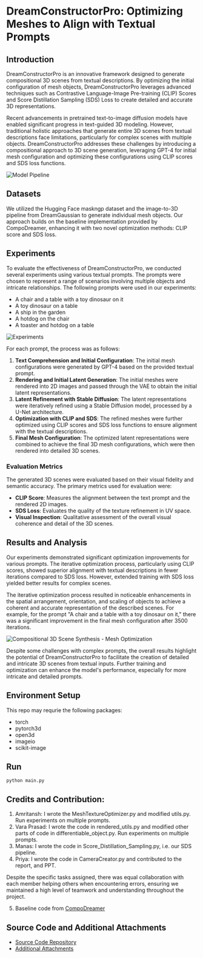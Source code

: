 # DreamConstructorPro: Optimizing Meshes to Align with Textual Prompts

## Introduction

DreamConstructorPro is an innovative framework designed to generate compositional 3D scenes from textual descriptions. By optimizing the initial configuration of mesh objects, DreamConstructorPro leverages advanced techniques such as Contrastive Language-Image Pre-training (CLIP) Scores and Score Distillation Sampling (SDS) Loss to create detailed and accurate 3D representations.

Recent advancements in pretrained text-to-image diffusion models have enabled significant progress in text-guided 3D modeling. However, traditional holistic approaches that generate entire 3D scenes from textual descriptions face limitations, particularly for complex scenes with multiple objects. DreamConstructorPro addresses these challenges by introducing a compositional approach to 3D scene generation, leveraging GPT-4 for initial mesh configuration and optimizing these configurations using CLIP scores and SDS loss functions.

![](./Results/model_pipeline.jpg "Model Pipeline")

## Datasets

We utilized the Hugging Face maskngp dataset and the image-to-3D pipeline from DreamGaussian to generate individual mesh objects. Our approach builds on the baseline implementation provided by CompoDreamer, enhancing it with two novel optimization methods: CLIP score and SDS loss.

## Experiments

To evaluate the effectiveness of DreamConstructorPro, we conducted several experiments using various textual prompts. The prompts were chosen to represent a range of scenarios involving multiple objects and intricate relationships. The following prompts were used in our experiments:

- A chair and a table with a toy dinosaur on it
- A toy dinosaur on a table
- A ship in the garden
- A hotdog on the chair
- A toaster and hotdog on a table

![](./Results/prompt_results.jpg "Experiments")

For each prompt, the process was as follows:

1. **Text Comprehension and Initial Configuration**: The initial mesh configurations were generated by GPT-4 based on the provided textual prompt.
2. **Rendering and Initial Latent Generation**: The initial meshes were rendered into 2D images and passed through the VAE to obtain the initial latent representations.
3. **Latent Refinement with Stable Diffusion**: The latent representations were iteratively refined using a Stable Diffusion model, processed by a U-Net architecture.
4. **Optimization with CLIP and SDS**: The refined meshes were further optimized using CLIP scores and SDS loss functions to ensure alignment with the textual descriptions.
5. **Final Mesh Configuration**: The optimized latent representations were combined to achieve the final 3D mesh configurations, which were then rendered into detailed 3D scenes.

### Evaluation Metrics

The generated 3D scenes were evaluated based on their visual fidelity and semantic accuracy. The primary metrics used for evaluation were:

- **CLIP Score**: Measures the alignment between the text prompt and the rendered 2D images.
- **SDS Loss**: Evaluates the quality of the texture refinement in UV space.
- **Visual Inspection**: Qualitative assessment of the overall visual coherence and detail of the 3D scenes.

## Results and Analysis

Our experiments demonstrated significant optimization improvements for various prompts. The iterative optimization process, particularly using CLIP scores, showed superior alignment with textual descriptions in fewer iterations compared to SDS loss. However, extended training with SDS loss yielded better results for complex scenes.

The iterative optimization process resulted in noticeable enhancements in the spatial arrangement, orientation, and scaling of objects to achieve a coherent and accurate representation of the described scenes. For example, for the prompt "A chair and a table with a toy dinosaur on it," there was a significant improvement in the final mesh configuration after 3500 iterations.

![](./Results/Results_optimization.jpg "Compositional 3D Scene Synthesis - Mesh Optimization")

Despite some challenges with complex prompts, the overall results highlight the potential of DreamConstructorPro to facilitate the creation of detailed and intricate 3D scenes from textual inputs. Further training and optimization can enhance the model's performance, especially for more intricate and detailed prompts.

## Environment Setup

This repo may requrie the following packages:

- torch
- pytorch3d
- open3d
- imageio
- scikit-image

## Run

```
python main.py
```

## Credits and Contribution:
1. Amritansh: I wrote the MeshTextureOptimizer.py and modified utils.py. Run experiments on multiple prompts.
2. Vara Prasad: I wrote the code in rendered_utils.py and modified other parts of code in differentiable_object.py. Run experiments on multiple prompts.
3. Manas: I wrote the code in Score_Distillation_Sampling.py, i.e. our SDS pipeline.
4. Priya: I wrote the code in CameraCreator.py and contributed to the report, and PPT.

Despite the specific tasks assigned, there was equal collaboration with each member helping others when encountering errors, ensuring we maintained a high level of teamwork and understanding throughout the project.

5. Baseline code from [CompoDreamer]([https://duckduckgo.com](https://github.com/justin871030/CompoDreamer))

## Source Code and Additional Attachments
- [Source Code Repository](https://github.com/amritansh6/DreamConstructorPro)
- [Additional Attachments](https://drive.google.com/drive/folders/your-drive-link)
